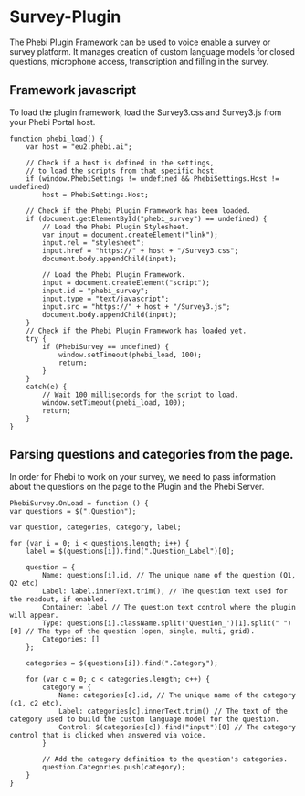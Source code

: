# Survey-Plugin

The Phebi Plugin Framework can be used to voice enable a survey or survey platform. It manages creation of custom language models for closed questions, microphone access, transcription and filling in the survey.

## Framework javascript

To load the plugin framework, load the Survey3.css and Survey3.js from your Phebi Portal host.

```
function phebi_load() {
    var host = "eu2.phebi.ai";

    // Check if a host is defined in the settings,
    // to load the scripts from that specific host.
    if (window.PhebiSettings != undefined && PhebiSettings.Host != undefined)
        host = PhebiSettings.Host;

    // Check if the Phebi Plugin Framework has been loaded.
    if (document.getElementById("phebi_survey") == undefined) {
        // Load the Phebi Plugin Stylesheet.
        var input = document.createElement("link");
        input.rel = "stylesheet";
        input.href = "https://" + host + "/Survey3.css";
        document.body.appendChild(input);

        // Load the Phebi Plugin Framework.
        input = document.createElement("script");
        input.id = "phebi_survey";
        input.type = "text/javascript";
        input.src = "https://" + host + "/Survey3.js";
        document.body.appendChild(input);
    }
    // Check if the Phebi Plugin Framework has loaded yet.
    try {
        if (PhebiSurvey == undefined) {
            window.setTimeout(phebi_load, 100);
            return;
        }
    }
    catch(e) {
        // Wait 100 milliseconds for the script to load.
        window.setTimeout(phebi_load, 100);
        return;
    }
}
```

## Parsing questions and categories from the page.

In order for Phebi to work on your survey, we need to pass information about the questions on the page to the Plugin and the Phebi Server.

```
PhebiSurvey.OnLoad = function () {
var questions = $(".Question");

var question, categories, category, label;

for (var i = 0; i < questions.length; i++) {
    label = $(questions[i]).find(".Question_Label")[0];

    question = {
        Name: questions[i].id, // The unique name of the question (Q1, Q2 etc)
        Label: label.innerText.trim(), // The question text used for the readout, if enabled.
        Container: label // The question text control where the plugin will appear.
        Type: questions[i].className.split('Question_')[1].split(" ")[0] // The type of the question (open, single, multi, grid).
        Categories: []
    };
    
    categories = $(questions[i]).find(".Category");
    
    for (var c = 0; c < categories.length; c++) {
        category = {
            Name: categories[c].id, // The unique name of the category (c1, c2 etc).
            Label: categories[c].innerText.trim() // The text of the category used to build the custom language model for the question.
            Control: $(categories[c]).find("input")[0] // The category control that is clicked when answered via voice.
        }
        
        // Add the category definition to the question's categories.
        question.Categories.push(category);
    }
}
```
